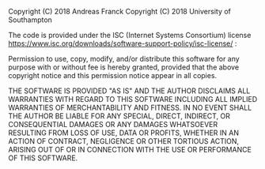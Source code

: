 Copyright (C) 2018 Andreas Franck
Copyright (C) 2018 University of Southampton

The code is provided under the ISC (Internet Systems Consortium) license
https://www.isc.org/downloads/software-support-policy/isc-license/ :

Permission to use, copy, modify, and/or distribute this software for any
purpose with or without fee is hereby granted, provided that the above
copyright notice and this permission notice appear in all copies.

THE SOFTWARE IS PROVIDED "AS IS" AND THE AUTHOR DISCLAIMS ALL WARRANTIES
WITH REGARD TO THIS SOFTWARE INCLUDING ALL IMPLIED WARRANTIES OF MERCHANTABILITY
AND FITNESS. IN NO EVENT SHALL THE AUTHOR BE LIABLE FOR ANY SPECIAL, DIRECT,
INDIRECT, OR CONSEQUENTIAL DAMAGES OR ANY DAMAGES WHATSOEVER RESULTING FROM LOSS
OF USE, DATA OR PROFITS, WHETHER IN AN ACTION OF CONTRACT, NEGLIGENCE OR OTHER TORTIOUS
ACTION, ARISING OUT OF OR IN CONNECTION WITH THE USE OR PERFORMANCE OF THIS SOFTWARE.

